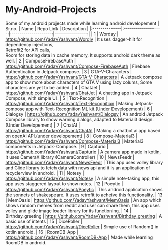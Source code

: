 # My-Android-Projects
Some of my android projects made while learning android developement
| Sr.no. |  Name  | Repo Link | Description |
|:--------------|:-------------------:|:--------------------:|----------------:|
| 1   | Wordsy |  https://github.com/YadavYashvant/Wordly | It uses dagger-hilt for dependency injections, <br> Retrofit2 for API calls, <br> Room for storing data in cache memory, It supports android dark theme as well.
| 2   |  ComposeFirebaseAuth  |  https://github.com/YadavYashvant/Compose-FirebaseAuth | Firebase Authentication in Jetpack compose.
| 3   | GTA-V-Characters |    https://github.com/YadavYashvant/GTA-V-Characters | A Jetpack compose app to show more about characters of GTA V using lazy colums, Some characters are yet to be added.
| 4   | ChatJet |   https://github.com/YadavYashvant/ChatJet  | A chatting app in Jetpack Compose, with simple UI.
| 5   | Text-Recognition |   https://github.com/YadavYashvant/Text-Recognition  | Making Jetpack-compose app with Text-Recognition ML kit.(Under Developement)
| 6   | Dialogsy |   https://github.com/YadavYashvant/Dialogsy  | An android Jetpack Compose library to show warning dialogs, adapted to Material3 design.(Under Developement)
| 7   | ChatAI |   https://github.com/YadavYashvant/ChatAI  | Making a chatbot ai app based on openAI API.(under developement)
| 8   | Compose-Material3 | https://github.com/YadavYashvant/Compose-Material3   |  Material3 components in Jetpack-Compose.
| 9   | Capturio  | https://github.com/YadavYashvant/Capturio  | A camera app made in kotlin, It uses CameraX library (CameraController)
| 10  | NewsFeedr  | https://github.com/YadavYashvant/NewsFeedr |  This app uses volley library and Glide library to fetch data with news api and it is an application of recyclerview in android.
| 11  | Notesy   | https://github.com/YadavYashvant/Notesy  | A simple note-taking app, this app uses staggered layout to show notes.
| 12  | Poeytic  | https://github.com/YadavYashvant/Poeytic  | This android application shows the sonnets of shakespeare. It uses retrofit to acheive this functionality.
| 13  | MemOasis   | https://github.com/YadavYashvant/MemOasis  | An app which shows random memes from reddit and user can share them, this app uses volley and glide image loader library for its functioning.
| 14  | Birthday_greeting | https://github.com/YadavYashvant/Birthday_greeting | A basic use of intents
| 15  | DiceRoller  |  https://github.com/YadavYashvant/DiceRoller  | Simple use of Random() in kotlin android.
| 16  | RoomDB-App | https://github.com/YadavYashvant/RoomDB-App  |  Made while learning RoomDB in android.
